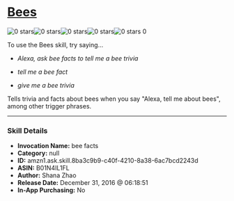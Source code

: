 # [Bees](http://alexa.amazon.com/#skills/amzn1.ask.skill.8ba3c9b9-c40f-4210-8a38-6ac7bcd2243d)
![0 stars](../../images/ic_star_border_black_18dp_1x.png)![0 stars](../../images/ic_star_border_black_18dp_1x.png)![0 stars](../../images/ic_star_border_black_18dp_1x.png)![0 stars](../../images/ic_star_border_black_18dp_1x.png)![0 stars](../../images/ic_star_border_black_18dp_1x.png) 0

To use the Bees skill, try saying...

* *Alexa, ask bee facts to tell me a bee trivia*

* *tell me a bee fact*

* *give me a bee trivia*

Tells trivia and facts about bees when you say "Alexa, tell me about bees", among other trigger phrases.

***

### Skill Details

* **Invocation Name:** bee facts
* **Category:** null
* **ID:** amzn1.ask.skill.8ba3c9b9-c40f-4210-8a38-6ac7bcd2243d
* **ASIN:** B01N4IL1FL
* **Author:** Shana Zhao
* **Release Date:** December 31, 2016 @ 06:18:51
* **In-App Purchasing:** No
